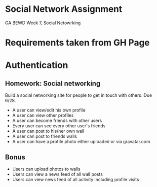 # Social Network Assignment

GA BEWD Week 7, Social Netowrking



# Requirements taken from GH Page

Authentication
==============


Homework: Social networking
---------------------------

Build a social networking site for people to get in touch with others. Due 6/28.

* A user can view/edit his own profile
* A user can view other profiles
* A user can become friends with other users
* Every user can see every other user's friends
* A user can post to his/her own wall
* A user can post to friends walls
* A user can have a profile photo either uploaded or via gravatar.com

Bonus
-----

* Users can upload photos to walls
* Users can view a news feed of all wall posts
* Users can view news feed of all activity including profile visits